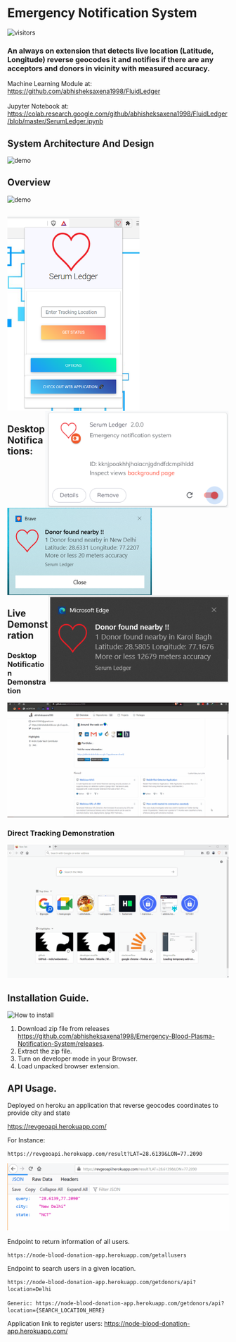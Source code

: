 # Emergency Notification System       

![visitors](https://visitor-badge.laobi.icu/badge?page_id=abhisheksaxena1998/Emergency-Blood-Plasma-Notification-System)

### An always on extension that detects live location (Latitude, Longitude) reverse geocodes it and notifies if there are any acceptors and donors in vicinity with measured accuracy.

Machine Learning Module at: https://github.com/abhisheksaxena1998/FluidLedger
<br>
<br>
Jupyter Notebook at: https://colab.research.google.com/github/abhisheksaxena1998/FluidLedger/blob/master/SerumLedger.ipynb

## System Architecture And Design

![demo](/howTo/Artitecturev1.gif)

## Overview

![demo](/howTo/DesktopNotificationDemov4.gif)

<br>
<a href="https://github.com/abhisheksaxena1998/">
  <img align="center" src="/howTo/popupimage.png" height="440rem" />
</a>
<a href="https://github.com/abhisheksaxena1998/">
  <img align="right" src="/howTo/SLimage.png" height="220rem"/>
</a>

## Desktop Notifications:

<a href="https://github.com/abhisheksaxena1998/">
  <img align="center" src="/howTo/notif.png" height="198rem"/>
</a>
<a href="https://github.com/abhisheksaxena1998/">
  <img align="right" src="/howTo/desktopnotif2.png" height="200rem"/>
</a>




## Live Demonstration

### Desktop Notification Demonstration

![demo](/howTo/DesktopNotificationDemov2.gif)

### Direct Tracking Demonstration

![demo](/howTo/DesktopNotificationDemov3.gif)

## Installation Guide.

![How to install](/howTo/howtouse.gif)

1.	Download zip file from releases https://github.com/abhisheksaxena1998/Emergency-Blood-Plasma-Notification-System/releases.
2.	Extract the zip file.
3.	Turn on developer mode in your Browser.
4.  Load unpacked browser extension.

## API Usage.

Deployed on heroku an application that reverse geocodes coordinates to provide city and state

https://revgeoapi.herokuapp.com/

For Instance:

    https://revgeoapi.herokuapp.com/result?LAT=28.6139&LON=77.2090

![API Usage](/howTo/APIUsage.gif)

Endpoint to return information of all users.

    https://node-blood-donation-app.herokuapp.com/getallusers
    
Endpoint to search users in a given location.

    https://node-blood-donation-app.herokuapp.com/getdonors/api?location=Delhi
    
    Generic: https://node-blood-donation-app.herokuapp.com/getdonors/api?location={SEARCH_LOCATION_HERE}

Application link to register users: https://node-blood-donation-app.herokuapp.com/
